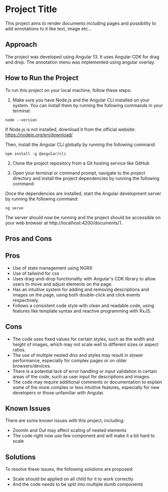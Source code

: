 # Project Title
This project aims to render documents including pages and possibility to add annotations to it like text, image etc...

## Approach
The project was developed using Angular 13. It uses Angular CDK for drag and drop. The annotation menu was implemented using angular overlay.

## How to Run the Project
To run this project on your local machine, follow these steps:

1. Make sure you have Node.js and the Angular CLI installed on your system. You can install them by running the following commands in your terminal:

```shell
node --version
```

If Node.js is not installed, download it from the official website: https://nodejs.org/en/download/

Then, install the Angular CLI globally by running the following command:

```shell
npm install -g @angular/cli
```

2. Clone the project repository from a Git hosting service like GitHub

3. Open your terminal or command prompt, navigate to the project directory and install the project dependencies by running the following command:

Once the dependencies are installed, start the Angular development server by running the following command:

```shell
ng serve
```

The server should now be running and the project should be accessible on your web browser at http://localhost:4200/documents/1.

## Pros and Cons
## Pros
- Use of state management using NGRX
- Use of tailwind for css
- Uses drag-and-drop functionality with Angular's CDK library to allow users to move and adjust elements on the page.
- Has an intuitive system for adding and removing descriptions and images on the page, using both double-click and click events respectively.
- Follows a consistent code style with clean and readable code, using features like template syntax and reactive programming with RxJS.
## Cons
- The code uses fixed values for certain styles, such as the width and height of images, which may not scale well to different sizes or aspect ratios.
- The use of multiple nested divs and styles may result in slower performance, especially for complex pages or on older browsers/devices.
- There is a potential lack of error handling or input validation in certain areas of the code, such as user input for descriptions and images.
- The code may require additional comments or documentation to explain some of the more complex or less intuitive features, especially for new developers or those unfamiliar with Angular.
## Known Issues
There are some known issues with this project, including:

- ZoomIn and Out may affect scaling of nested elements
- The code right now use few component and will make it a bit hard to scale
## Solutions
To resolve these issues, the following solutions are proposed:
- Scale should be applied on all child for it to work correctly
- And the code needs to be split into multiple dumb components
